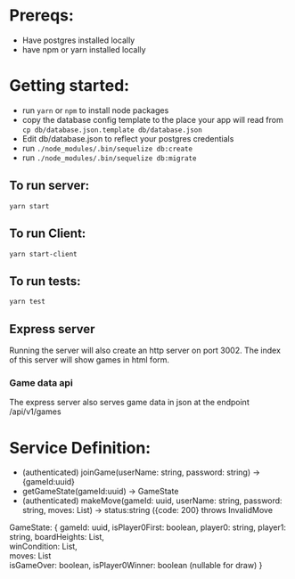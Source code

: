 # Prereqs:
- Have postgres installed locally
- have npm or yarn installed locally

# Getting started:
- run `yarn` or `npm` to install node packages
- copy the database config template to the place your app will read from `cp db/database.json.template db/database.json`
- Edit db/database.json to reflect your postgres credentials
- run `./node_modules/.bin/sequelize db:create`
- run `./node_modules/.bin/sequelize db:migrate`


## To run server:
`yarn start`

## To run Client:
`yarn start-client`

## To run tests:
`yarn test`

## Express server
Running the server will also create an http server on port 3002. The index of this server will show games in html form.

### Game data api
The express server also serves game data in json at the endpoint /api/v1/games

# Service Definition:
- (authenticated) joinGame(userName: string, password: string) -> {gameId:uuid}
- getGameState(gameId:uuid) -> GameState
- (authenticated) makeMove(gameId: uuid, userName: string, password: string, moves: List<int>) -> status:string ({code: 200} throws InvalidMove

GameState: {
  gameId: uuid,
  isPlayer0First: boolean,
  player0: string,
  player1: string,
  boardHeights: List<int>,  
  winCondition: List<int>,  
  moves: List<int>  
  isGameOver: boolean,
  isPlayer0Winner: boolean (nullable for draw)
}
